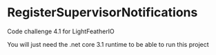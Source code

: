 # RegisterSupervisorNotifications
Code challenge 4.1 for LightFeatherIO

You will just need the .net core 3.1 runtime to be able to run this project
